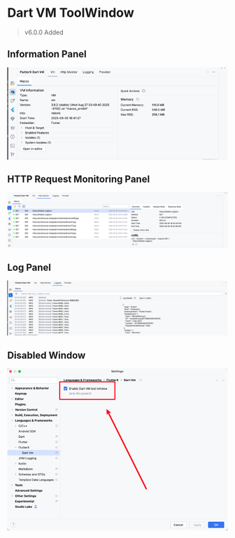 # Dart VM ToolWindow

> v6.0.0 Added

## Information Panel

![](../../assets/images/vm/vm1.png)

## HTTP Request Monitoring Panel

![](../../assets/images/vm/vm2.png)

## Log Panel

![](../../assets/images/vm/vm3.png)


## Disabled Window
![](../../assets/images/vm/vm4.png)